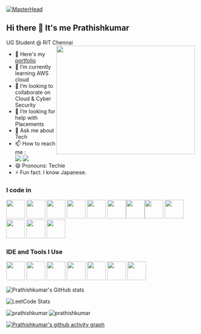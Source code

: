 [![MasterHead](https://www.digitalsolutionservices.com/img/services/web%20development.gif)](https://prathishkumar.io)
## Hi there 👋 It's me Prathishkumar

UG Student @ RIT Chennai
<img align="right" width="370" height="290" src="https://cdn.dribbble.com/users/1162077/screenshots/3848914/programmer.gif">
- 🔭 Here's my [portfolio](https://hareesh.web.app/)                                                 
- 🌱 I’m currently learning AWS cloud
- 👯 I’m looking to collaborate on Cloud & Cyber Security
- 🤔 I’m looking for help with Placements
- 💬 Ask me about Tech
- 📫 How to reach me :
<br /> [<img src="https://img.shields.io/badge/Twitter-1DA1F2?style=for-the-badge&logo=twitter&logoColor=white" />](https://x.com/prathish__kumar) [<img src="https://img.shields.io/badge/LinkedIn-0077B5?style=for-the-badge&logo=linkedin&logoColor=white" />](https://www.linkedin.com/in/prathishkumar-t/)
- 😄 Pronouns: Techie
- ⚡ Fun fact: I know Japanese.


### I code in
<img height="50" width="50" src="https://img.icons8.com/color/48/000000/python.png" /> <img height="50" width="50" src="https://img.icons8.com/color/48/000000/c-programming.png" /> <img height="50" width="50" src="https://img.icons8.com/color/48/000000/java-coffee-cup-logo.png" /> <img height="50" width="50" src="https://img.icons8.com/color/48/000000/html-5.png" /> <img height="50" width="50" src="https://img.icons8.com/color/48/000000/css3.png" />
<img height="50" width="50" src="https://img.icons8.com/color/48/000000/javascript.png"/><img height="50" width="50" src="https://img.icons8.com/color/48/000000/tensorflow.png"/><img height="50" width="50" src="https://img.icons8.com/fluent/48/000000/arduino.png"/> <img height="50" width="50" src="https://img.icons8.com/color/48/000000/react-native.png"/>  <img height="50" width="50" src="https://img.icons8.com/color/48/000000/mysql-logo.png"/> <img height="50" width="50" src="https://img.icons8.com/color/48/000000/mongodb.png"/> <img height="50" width="50" src="https://img.icons8.com/color/48/000000/nodejs.png"/>  

### IDE and Tools I Use
<img height="50" width="50" src="https://img.icons8.com/color/48/000000/visual-studio-code-2019.png"/> <img height="50" width="50" src="https://img.icons8.com/color/48/000000/pycharm.png"/> <img height="50" width="50" src="https://img.icons8.com/color/50/000000/git.png"/> <img height="50" src="https://img.icons8.com/officel/480/null/java-eclipse.png"/> <img height="50" src="https://img.icons8.com/color/480/null/notion--v1.png" /> <img height="50" width="50" src="https://img.icons8.com/doodle/48/000000/adobe-photoshop.png"/> <img height="50" width="50" src="https://img.icons8.com/color/48/000000/figma--v1.png"/> 


![Prathishkumar's GitHub stats](https://github-readme-stats.vercel.app/api?username=prathishkumar&theme=dark&show_icons=true&&hide=issues,contribs)

![LeetCode Stats](https://leetcard.jacoblin.cool/Prathishkumar?theme=dark&font=Actor&ext=contest)

<div><p><img align="left" src="https://github-readme-stats.vercel.app/api/top-langs?username=prathishkumar&show_icons=true&locale=en&layout=compact&theme=dark&show" alt="prathishkumar" /></p></div>
<p><img align="center" src="https://github-readme-streak-stats.herokuapp.com/?user=prathishkumar&&theme=dark&show" alt="prathishkumar" /></p>

[![Prathishkumar's github activity graph](https://github-readme-activity-graph.vercel.app/graph?username=prathishkumar&bg_color=000000&color=ffffff&line=51f565&point=ffffff&area=true&hide_border=true)](https://github.com/ashutosh00710/github-readme-activity-graph)


